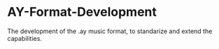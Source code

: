# AY-Format-Development
The development of the .ay music format, to standarize and extend the capabilities. 
